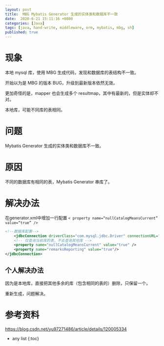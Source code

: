 ```yaml
---
layout: post
title:  MBG Mybatis Generator 生成的实体类和数据库不一致 
date:  2020-6-21 15:11:16 +0800
categories: [Java]
tags: [java, hand-write, middleware, orm, mybatis, mbg, sh]
published: true
---
```


# 现象

本地 mysql 库，使用 MBG 生成代码，发现和数据库的表结构不一致。

开始以为是 MBG 的版本 BUG，升级到最新版本依然无效。

更加奇怪的是，mapper 也会生成多个 resultmap，其中有最新的，但是实体却不对。

本地库，可能不同库的表相同。

# 问题

Mybatis Generator 生成的实体类和数据库不一致。

# 原因

不同的数据库有相同的表，Mybatis Generator 串库了。

# 解决办法

在generator.xml中增加一行配置 `< property name=“nullCatalogMeansCurrent” value=“true” />`

```xml
<!--数据库配置-->
	<jdbcConnection driverClass="com.mysql.jdbc.Driver" connectionURL="jdbc:mysql://127.0.0.1:3306/test" userId="root" password="root">
	<!-- 仅查询当前库的表，不去查询其他库 -->
	<property name="nullCatalogMeansCurrent" value="true" />
	<property name="remarksReporting" value="true"/>
</jdbcConnection>
```

## 个人解决办法

因为是本地库，直接把其他多余的库（包含相同的表的）删除，只保留一个。

重新生成，问题解决。

# 参考资料

https://blog.csdn.net/yu97271486/article/details/120005334

* any list
{:toc}